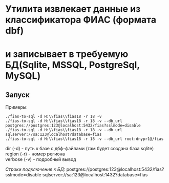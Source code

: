 # Утилита извлекает данные из классификатора ФИАС (формата dbf) 
# и записывает в требуемую БД(Sqlite, MSSQL, PostgreSql, MySQL) 

## Запуск

Примеры:  

	./fias-to-sql -d H:\\fias\\fias18 -r 18 -v
	./fias-to-sql -d H:\\fias\\fias18 -r 18 -v --db_url postgres://postgres:123@localhost:5432/fias?sslmode=disable
	./fias-to-sql -d H:\\fias\\fias18 -r 18 -v --db_url sqlserver://sa:123@localhost?database=fias
	./fias-to-sql -d H:\\fias\\fias18 -r 18 -v --db_url root:dnypr1@/fias    

dir (-d) - путь к базе с дбф-файлами (там будет создана база sqlite)  
region (-r) - номер региона  
verbose (-v) - подробный вывод  

*Строки подключения к БД:*
    postgres://postgres:123@localhost:5432/fias?sslmode=disable
    sqlserver://sa:123@localhost:1432?database=fias